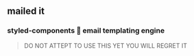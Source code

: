 
## mailed it
### styled-components 💅 email templating engine  

> DO NOT ATTEPT TO USE THIS YET YOU WILL REGRET IT
